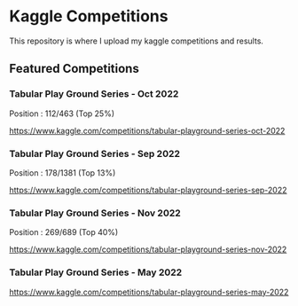 ﻿# Kaggle Competitions

This repository is where I upload my kaggle competitions and results.

## Featured Competitions

### Tabular Play Ground Series - Oct 2022

Position : 112/463 (Top 25%)

https://www.kaggle.com/competitions/tabular-playground-series-oct-2022

### Tabular Play Ground Series - Sep 2022

Position : 178/1381 (Top 13%)

https://www.kaggle.com/competitions/tabular-playground-series-sep-2022

### Tabular Play Ground Series - Nov 2022

Position : 269/689 (Top 40%)

https://www.kaggle.com/competitions/tabular-playground-series-nov-2022

### Tabular Play Ground Series - May 2022

https://www.kaggle.com/competitions/tabular-playground-series-may-2022

